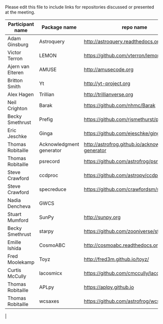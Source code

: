 Please edit this file to include links for repositories discussed or presented at the meeting.

| Participant name      | Package name           | repo name  |
| --------------------- |------------------------| -----------|
| Adam Ginsburg         | Astroquery             | http://astroquery.readthedocs.org/en/latest/     |
| Victor Terron			| LEMON					 | https://github.com/vterron/lemon |
| Ajern van Elteren		| AMUSE					 | http://amusecode.org |
| Britton Smith			| Yt					 | http://yt-project.org |
| Alex Hagen			| Trillian				 | http://trillianverse.org |
| Neil Crighton			| Barak					 | https://github.com/nhmc/Barak |
| Becky Smethrust		| Prefig 				 | https://github.com/rjsmethurst/prefig |
| Eric Jeschke			| Ginga					 | https://github.com/ejeschke/ginga |
| Thomas Robitaille 	| Acknowledgment generator | http://astrofrog.github.io/acknowledgment-generator |
| Thomas Robitaille		| psrecord				 | https://github.com/astrofrog/psrecord |
| Steve Crawford		| ccdproc				 | https://github.com/astropy/ccdproc |
| Steve Crawford		| specreduce			 | https://github.com/crawfordsm/specreduce |
| Nadia Dencheva		| GWCS					 |
| Stuart Mumford		| SunPy					 | http://sunpy.org |
| Becky Smethrust		| starpy				 | https://github.com/zooniverse/starpy |
| Emille Ishida			| CosmoABC				 | http://cosmoabc.readthedocs.org/en/latest |
| Fred Moolekamp		| Toyz					 | http://fred3m.github.io/toyz/
| Curtis McCully		| lacosmicx				 | https://github.com/cmccully/lacosmicx |
| Thomas Robitaille		| APLpy					 | https://aplpy.github.io |
| Thomas Robitaille		| wcsaxes				 | https://github.com/astrofrog/wcsaxes |
|
